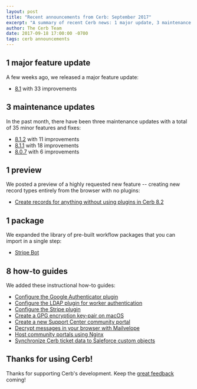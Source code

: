 ```yaml
---
layout: post
title: "Recent announcements from Cerb: September 2017"
excerpt: "A summary of recent Cerb news: 1 major update, 3 maintenance updates, 1 preview, 1 package, and 8 how-to guides."
author: The Cerb Team
date: 2017-09-18 17:00:00 -0700
tags: cerb announcements
---
```


## 1 major feature update

A few weeks ago, we released a major feature update:

* [8.1](/releases/8.1/) with 33 improvements

## 3 maintenance updates

In the past month, there have been three maintenance updates with a total of 35 minor features and fixes:

* [8.1.2](/releases/8.1.2/) with 11 improvements
* [8.1.1](/releases/8.1.1/) with 18 improvements
* [8.0.7](/releases/8.0.7/) with 6 improvements

## 1 preview

We posted a preview of a highly requested new feature -- creating new record types entirely from the browser with no plugins:

* [Create records for anything without using plugins in Cerb 8.2](/blog/2017/09/08/Custom-records/)

## 1 package

We expanded the library of pre-built workflow packages that you can import in a single step:

* [Stripe Bot](/packages/stripe-bot/)

## 8 how-to guides

We added these instructional how-to guides:

* [Configure the Google Authenticator plugin](/guides/integrations/security/two-factor-auth/)
* [Configure the LDAP plugin for worker authentication](/guides/integrations/ldap/)
* [Configure the Stripe plugin](/guides/integrations/stripe/)
* [Create a GPG encryption key-pair on macOS](/guides/mail/gpg-setup-on-mac/)
* [Create a new Support Center community portal](/guides/portals/support-center/)
* [Decrypt messages in your browser with Mailvelope](/guides/mail/mailvelope/)
* [Host community portals using Nginx](/guides/portals/nginx-proxy/)
* [Synchronize Cerb ticket data to Saleforce custom objects](/guides/integrations/salesforce/sync-to-sobjects/)

## Thanks for using Cerb!

Thanks for supporting Cerb's development.  Keep the [great feedback](https://github.com/jstanden/cerb/issues) coming!
